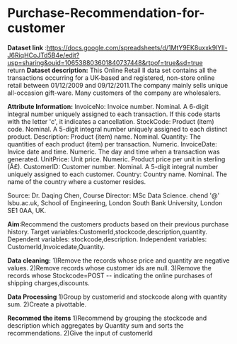 # Purchase-Recommendation-for-customer

**Dataset link** :https://docs.google.com/spreadsheets/d/1MtY9EK8uxxk9lYll-J6RiqHCoJTd5B4e/edit?usp=sharing&ouid=106538803601840737448&rtpof=true&sd=true <br>  return
**Dataset description:**
This Online Retail II data set contains all the transactions occurring for a UK-based and registered, non-store online retail between 01/12/2009 and 09/12/2011.The company mainly sells unique all-occasion gift-ware. Many customers of the company are wholesalers.

**Attribute Information:**
InvoiceNo: Invoice number. Nominal. A 6-digit integral number uniquely assigned to each transaction. If this code starts with the letter 'c', it indicates a cancellation.
StockCode: Product (item) code. Nominal. A 5-digit integral number uniquely assigned to each distinct product.
Description: Product (item) name. Nominal.
Quantity: The quantities of each product (item) per transaction. Numeric.
InvoiceDate: Invice date and time. Numeric. The day and time when a transaction was generated.
UnitPrice: Unit price. Numeric. Product price per unit in sterling (Â£).
CustomerID: Customer number. Nominal. A 5-digit integral number uniquely assigned to each customer.
Country: Country name. Nominal. The name of the country where a customer resides.

Source:
Dr. Daqing Chen, Course Director: MSc Data Science. chend '@' lsbu.ac.uk, School of Engineering, London South Bank University, London SE1 0AA, UK.

**Aim**:Recommend the customers products based on their previous purchase history.
Target variables:CustomerId,stockcode,description,quantity.
Dependent variables: stockcode,description.
Independent variables: CustomerId,Invoicedate,Quantity.

**Data cleaning:**
1)Remove the records whose price and quantity are negative values.
2)Remove records whose customer ids are null.
3)Remove the records whose Stockcode=POST -- indicating the online purchases of shipping charges,discounts.

**Data Processing**
1)Group by customerid and stockcode along with quantity sum.
2)Create a pivottable.

**Recommed the items**
1)Recommend by grouping the stockcode and description which aggregates by Quantity sum and sorts the recommendations.
2)Give the input of customerId
